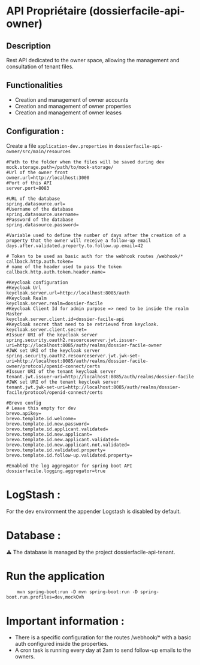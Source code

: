 # API Propriétaire (dossierfacile-api-owner)

## Description
Rest API dedicated to the owner space, allowing the management and consultation of tenant files.

## Functionalities

- Creation and management of owner accounts
- Creation and management of owner properties
- Creation and management of owner leases

## Configuration : 

Create a file `application-dev.properties` in `dossierfacile-api-owner/src/main/resources`

```properties
#Path to the folder when the files will be saved during dev
mock.storage.path=/path/to/mock-storage/
#Url of the owner front
owner.url=http://localhost:3000
#Port of this API
server.port=8083

#URL of the database
spring.datasource.url=
#Username of the database
spring.datasource.username=
#Password of the database
spring.datasource.password=

#Variable used to define the number of days after the creation of a property that the owner will receive a follow-up email
days.after.validated.property.to.follow.up.email=42

# Token to be used as basic auth for the webhook routes /webhook/*
callback.http.auth.token=
# name of the header used to pass the token
callback.http.auth.token.header.name=

#Keycloak configuration
#Keycloak Url
keycloak.server.url=http://localhost:8085/auth
#Keycloak Realm
keycloak.server.realm=dossier-facile
#Keycloak Client Id for admin purpose => need to be inside the realm Master 
keycloak.server.client.id=dossier-facile-api
#Keycloak secret that need to be retrieved from keycloak. 
keycloak.server.client.secret=
#Issuer URI of the keycloak server
spring.security.oauth2.resourceserver.jwt.issuer-uri=http://localhost:8085/auth/realms/dossier-facile-owner
#JWK set URI of the keycloak server
spring.security.oauth2.resourceserver.jwt.jwk-set-uri=http://localhost:8085/auth/realms/dossier-facile-owner/protocol/openid-connect/certs
#Issuer URI of the tenant keycloak server
tenant.jwt.issuer-uri=http://localhost:8085/auth/realms/dossier-facile
#JWK set URI of the tenant keycloak server
tenant.jwt.jwk-set-uri=http://localhost:8085/auth/realms/dossier-facile/protocol/openid-connect/certs

#Brevo config
# Leave this empty for dev
brevo.apikey=
brevo.template.id.welcome=
brevo.template.id.new.password=
brevo.template.id.applicant.validated=
brevo.template.id.new.applicant=
brevo.template.id.new.applicant.validated=
brevo.template.id.new.applicant.not.validated=
brevo.template.id.validated.property=
brevo.template.id.follow-up.validated.property=

#Enabled the log aggregator for spring boot API
dossierfacile.logging.aggregator=true
```
# LogStash :

For the dev environment the appender Logstash is disabled by default.

# Database :
⚠️ The database is managed by the project dossierfacile-api-tenant.

# Run the application

```shell
    mvn spring-boot:run -D mvn spring-boot:run -D spring-boot.run.profiles=dev,mockOvh
```

# Important information : 
 - There is a specific configuration for the routes /webhook/* with a basic auth configured inside the properties.
 - A cron task is running every day at 2am to send follow-up emails to the owners.


